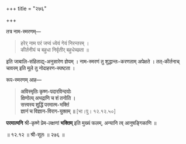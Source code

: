 +++
title = "२७६"

+++

तत्र नाम-स्मरणम्—


> हरेर् नाम परं जप्यं ध्येयं गेयं निरन्तरम् ।  
> कीर्तनीयं च बहुधा निर्वृतीर् बहुधेच्छता ॥

इति जाबालि-संहिताद्य्-अनुसारेण ज्ञेयम् । नाम-स्मरणं तु शुद्धान्तः-करणताम् अपेक्षते । तत्-कीर्तनाच् चावरम् इति मूले तु नोदाहरण-स्पष्टता ।

रूप-स्मरणम् आह—


> **अविस्मृतिः कृष्ण-पदारविन्दयोः**  
> **क्षिणोत्य् अभद्राणि च शं तनोति ।**  
> **सत्त्वस्य शुद्धिं परमात्म-भक्तिं**  
> **ज्ञानं च विज्ञान-विराग-युक्तम् ॥** [भा।पु। १२.१२.५०]

**परमात्मनि** श्री-कृष्णे प्रेम-लक्षणां **भक्तिम्** इति मुख्यं फलम्, अन्यानि त्व् आनुषङ्गिकाणि ॥

॥ १२.१२ ॥ श्री-सूतः ॥ २७६ ॥
